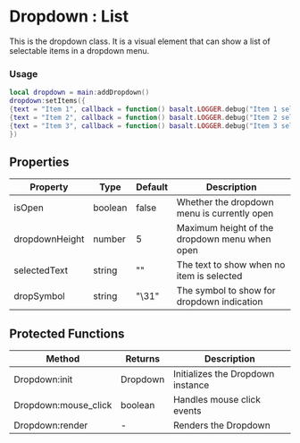 # Dropdown : List
This is the dropdown class. It is a visual element that can show a list of selectable items in a dropdown menu.

### Usage
 ```lua
local dropdown = main:addDropdown()
dropdown:setItems({
{text = "Item 1", callback = function() basalt.LOGGER.debug("Item 1 selected") end},
{text = "Item 2", callback = function() basalt.LOGGER.debug("Item 2 selected") end},
{text = "Item 3", callback = function() basalt.LOGGER.debug("Item 3 selected") end},
})
```


## Properties

|Property|Type|Default|Description|
|---|---|---|---|
|isOpen|boolean|false|Whether the dropdown menu is currently open
|dropdownHeight|number|5|Maximum height of the dropdown menu when open
|selectedText|string|""|The text to show when no item is selected
|dropSymbol|string|"\31"|The symbol to show for dropdown indication


## Protected Functions

|Method|Returns|Description|
|---|---|---|
|Dropdown:init|Dropdown|Initializes the Dropdown instance
|Dropdown:mouse_click|boolean|Handles mouse click events
|Dropdown:render|-|Renders the Dropdown


